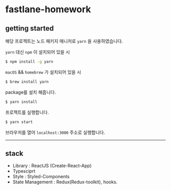 # fastlane-homework

## getting started

해당 프로젝트는 노드 패키지 매니저로 `yarn` 을 사용하였습니다.

`yarn` 대신 `npm` 이 설치되어 있을 시

```sh
$ npm install -g yarn
```

`macOS` && `homebrew` 가 설치되어 있을 시

```sh
$ brew install yarn
```

package를 설치 해줍니다.

```sh
$ yarn install
```

프로젝트를 실행합니다.

```sh
$ yarn start
```

브라우저를 열어 `localhost:3000` 주소로 실행합니다.

---

## stack

- Library : ReactJS (Create-React-App)
- Typesciprt
- Style : Styled-Components
- State Management : Redux(Redux-toolkit), hooks.
